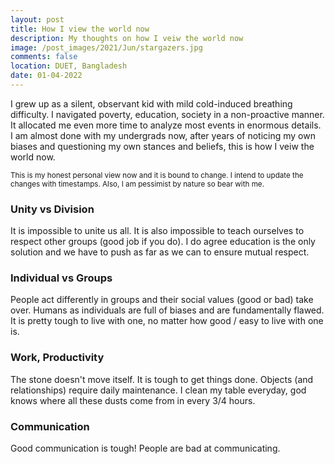 ```yaml
---
layout: post
title: How I view the world now 
description: My thoughts on how I veiw the world now 
image: /post_images/2021/Jun/stargazers.jpg
comments: false
location: DUET, Bangladesh
date: 01-04-2022
---
```


I grew up as a silent, observant kid with mild cold-induced breathing difficulty. I navigated poverty, education, society in a non-proactive manner. It allocated me even more time to analyze most events in enormous details. I am almost done with my undergrads now, after years of noticing my own biases and questioning my own stances and beliefs, this is how I veiw the world now.

<small>This is my honest personal view now and it is bound to change. I intend to update the changes with timestamps. Also, I am pessimist by nature so bear with me.</small>

### Unity vs Division
It is impossible to unite us all. It is also impossible to teach ourselves to respect other groups (good job if you do). I do agree education is the only solution and we have to push as far as we can to ensure mutual respect.

### Individual vs Groups 
People act differently in groups and their social values (good or bad) take over. Humans as individuals are full of biases and are fundamentally flawed. It is pretty tough to live with one, no matter how good / easy to live with one is.

### Work, Productivity
The stone doesn't move itself. It is tough to get things done. Objects (and relationships) require daily maintenance. I clean my table everyday, god knows where all these dusts come from in every 3/4 hours.

### Communication
Good communication is tough! People are bad at communicating.